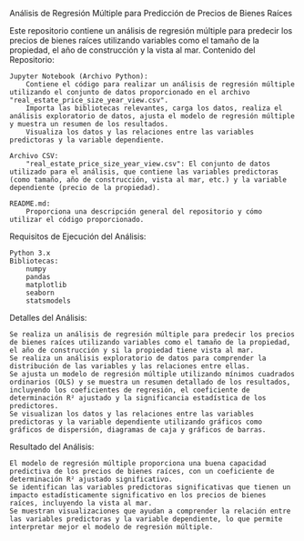 Análisis de Regresión Múltiple para Predicción de Precios de Bienes Raíces

Este repositorio contiene un análisis de regresión múltiple para predecir los precios de bienes raíces utilizando variables como el tamaño de la propiedad, el año de construcción y la vista al mar.
Contenido del Repositorio:

    Jupyter Notebook (Archivo Python):
        Contiene el código para realizar un análisis de regresión múltiple utilizando el conjunto de datos proporcionado en el archivo "real_estate_price_size_year_view.csv".
        Importa las bibliotecas relevantes, carga los datos, realiza el análisis exploratorio de datos, ajusta el modelo de regresión múltiple y muestra un resumen de los resultados.
        Visualiza los datos y las relaciones entre las variables predictoras y la variable dependiente.

    Archivo CSV:
        "real_estate_price_size_year_view.csv": El conjunto de datos utilizado para el análisis, que contiene las variables predictoras (como tamaño, año de construcción, vista al mar, etc.) y la variable dependiente (precio de la propiedad).

    README.md:
        Proporciona una descripción general del repositorio y cómo utilizar el código proporcionado.

Requisitos de Ejecución del Análisis:

    Python 3.x
    Bibliotecas:
        numpy
        pandas
        matplotlib
        seaborn
        statsmodels

Detalles del Análisis:

    Se realiza un análisis de regresión múltiple para predecir los precios de bienes raíces utilizando variables como el tamaño de la propiedad, el año de construcción y si la propiedad tiene vista al mar.
    Se realiza un análisis exploratorio de datos para comprender la distribución de las variables y las relaciones entre ellas.
    Se ajusta un modelo de regresión múltiple utilizando mínimos cuadrados ordinarios (OLS) y se muestra un resumen detallado de los resultados, incluyendo los coeficientes de regresión, el coeficiente de determinación R² ajustado y la significancia estadística de los predictores.
    Se visualizan los datos y las relaciones entre las variables predictoras y la variable dependiente utilizando gráficos como gráficos de dispersión, diagramas de caja y gráficos de barras.

Resultado del Análisis:

    El modelo de regresión múltiple proporciona una buena capacidad predictiva de los precios de bienes raíces, con un coeficiente de determinación R² ajustado significativo.
    Se identifican las variables predictoras significativas que tienen un impacto estadísticamente significativo en los precios de bienes raíces, incluyendo la vista al mar.
    Se muestran visualizaciones que ayudan a comprender la relación entre las variables predictoras y la variable dependiente, lo que permite interpretar mejor el modelo de regresión múltiple.
